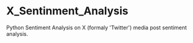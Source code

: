 # X_Sentinment_Analysis
Python Sentiment Analysis on X (formaly 'Twitter') media post sentiment analysis.
